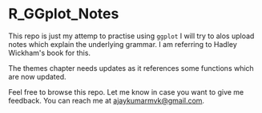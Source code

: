 # R_GGplot_Notes

This repo is just my attemp to practise using `ggplot`
I will try to alos upload notes which explain 
the underlying grammar. I am referring to Hadley Wickham's
book for this. 

The themes chapter needs updates as it references some
functions which are now updated.

Feel free to browse this repo. Let me know in case you
want to give me feedback. You can reach me at ajaykumarmvk@gmail.com.
